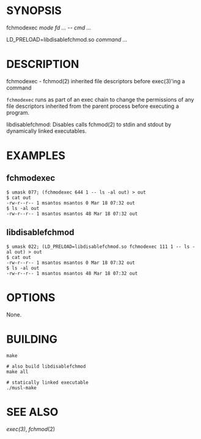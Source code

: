 # SYNOPSIS

fchmodexec *mode* *fd* *...* -- *cmd* *...*

LD_PRELOAD=libdisablefchmod.so *command* *...*

# DESCRIPTION

fchmodexec - fchmod(2) inherited file descriptors before exec(3)'ing
a command

`fchmodexec` runs as part of an exec chain to change the permissions of
any file descriptors inherited from the parent process before executing
a program.

libdisablefchmod: Disables calls fchmod(2) to stdin and stdout by
dynamically linked executables.

# EXAMPLES

## fchmodexec

```
$ umask 077; (fchmodexec 644 1 -- ls -al out) > out
$ cat out
-rw-r--r-- 1 msantos msantos 0 Mar 18 07:32 out
$ ls -al out
-rw-r--r-- 1 msantos msantos 48 Mar 18 07:32 out
```

## libdisablefchmod

```
$ umask 022; (LD_PRELOAD=libdisablefchmod.so fchmodexec 111 1 -- ls -al out) > out
$ cat out
-rw-r--r-- 1 msantos msantos 0 Mar 18 07:32 out
$ ls -al out
-rw-r--r-- 1 msantos msantos 48 Mar 18 07:32 out
```

# OPTIONS

None.

# BUILDING

```
make

# also build libdisablefchmod
make all

# statically linked executable
./musl-make
```

# SEE ALSO

*exec(3)*, *fchmod*(2)
